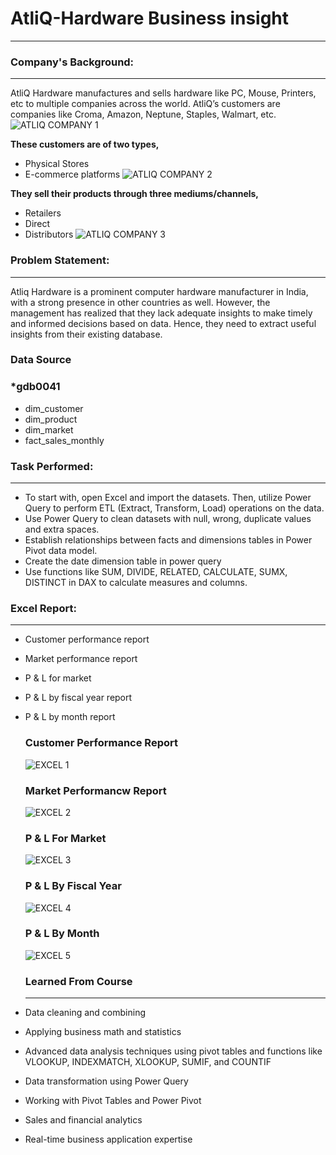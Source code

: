 # AtliQ-Hardware Business insight
---
### Company's Background:
---
AtliQ Hardware manufactures and sells hardware like PC, Mouse, Printers, etc to multiple companies across the world. AtliQ’s customers are companies like Croma, Amazon, Neptune, Staples, Walmart, etc.
![ATLIQ COMPANY 1](https://github.com/Phebeeva24/POWER-BI-GROUP-PROJECT/assets/147321375/f564311e-4ec2-4606-856c-79dbc71006a9)

**These customers are of two types,**

- Physical Stores
- E-commerce platforms
![ATLIQ COMPANY 2](https://github.com/Phebeeva24/POWER-BI-GROUP-PROJECT/assets/147321375/a350a5e0-71ae-4eca-a976-fcee1e3e0434)

**They sell their products through three mediums/channels,**

- Retailers
- Direct
- Distributors
![ATLIQ COMPANY 3](https://github.com/Phebeeva24/POWER-BI-GROUP-PROJECT/assets/147321375/e6eb9333-5546-43e4-b581-fbd6b792b438)

### Problem Statement:
---
Atliq Hardware is a prominent computer hardware manufacturer in India, with a strong presence in other countries as well. However, the management has realized that they lack adequate insights to make timely and informed decisions based on data. Hence, they need to extract useful insights from their existing database.

### Data Source
### *gdb0041
- dim_customer
- dim_product
- dim_market
- fact_sales_monthly

### Task Performed:
---
- To start with, open Excel and import the datasets. Then, utilize Power Query to perform ETL (Extract, Transform, Load) operations on the data.
- Use Power Query to clean datasets with null, wrong, duplicate values and extra spaces.
- Establish relationships between facts and dimensions tables in Power Pivot data model.
- Create the date dimension table in power query
- Use functions like SUM, DIVIDE, RELATED, CALCULATE, SUMX, DISTINCT in DAX to calculate measures and columns.
### Excel Report:
---
- Customer performance report
- Market performance report
- P & L for market
- P & L by fiscal year report
- P & L by month report

  ### Customer Performance Report
  ![EXCEL 1](https://github.com/Phebeeva24/EXCEL-COURSE/assets/147321375/0192ada6-80ab-4eb4-808e-655dea5f7e75)

  ### Market Performancw Report
  ![EXCEL 2](https://github.com/Phebeeva24/EXCEL-COURSE/assets/147321375/41916641-1ace-4c58-92af-c7b216d33e6c)

  ### P & L For Market
  ![EXCEL 3](https://github.com/Phebeeva24/EXCEL-COURSE/assets/147321375/2dd326dc-7897-48f9-92a0-7d4f3faa5679)

  ### P & L By Fiscal Year
  ![EXCEL 4](https://github.com/Phebeeva24/EXCEL-COURSE/assets/147321375/c1bb007d-fa1a-45ca-b037-3100535f3c36)

   ### P & L By Month
  ![EXCEL 5](https://github.com/Phebeeva24/EXCEL-COURSE/assets/147321375/f0829f51-3ed9-4ef8-80de-27152a8a3ed5)

  ### Learned From Course
  ---
- Data cleaning and combining 
- Applying business math and statistics
- Advanced data analysis techniques using pivot tables and functions like VLOOKUP, INDEXMATCH, 
  XLOOKUP, SUMIF, and COUNTIF
- Data transformation using Power Query 
- Working with Pivot Tables and Power Pivot 
- Sales and financial analytics 
- Real-time business application expertise

  
